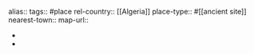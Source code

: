 alias::
tags:: #place
rel-country:: [[Algeria]] 
place-type:: #[[ancient site]]
nearest-town::
map-url::

-
-